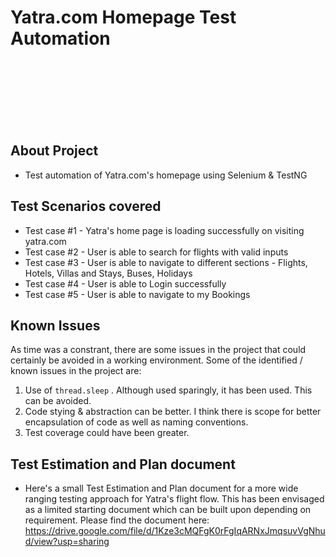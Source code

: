 # Yatra.com Homepage Test Automation

<br/><br/>
<br/><br/>
<br/><br/>

## About Project

- Test automation of Yatra.com's homepage using Selenium & TestNG

## Test Scenarios covered

- Test case #1 - Yatra's home page is loading successfully on visiting yatra.com 
- Test case #2 - User is able to search for flights with valid inputs
- Test case #3 - User is able to navigate to different sections - Flights, Hotels, Villas and Stays, Buses, Holidays
- Test case #4 - User is able to Login successfully
- Test case #5 - User is able to navigate to my Bookings


## Known Issues

As time was a constrant, there are some issues in the project that could certainly
be avoided in a working environment. Some of the identified / known issues in the 
project are:

1. Use of `thread.sleep` . Although used sparingly, it has been used. This can be avoided.
2. Code stying & abstraction can be better. I think there is scope for better encapsulation of code as well as naming conventions.
3. Test coverage could have been greater.

## Test Estimation and Plan document

- Here's a small Test Estimation and Plan document for a more wide ranging testing approach for Yatra's flight flow. This has been envisaged as a limited starting document which can be built upon depending on requirement. Please find the document here: https://drive.google.com/file/d/1Kze3cMQFgK0rFgIqARNxJmqsuvVgNhud/view?usp=sharing
